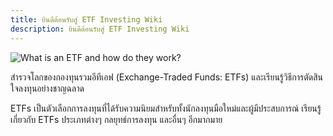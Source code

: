 ```yaml
---
title: ยินดีต้อนรับสู่ ETF Investing Wiki
description: ยินดีต้อนรับสู่ ETF Investing Wiki
---
```


![What is an ETF and how do they work?](https://cdn.prod.website-files.com/62547917cb5599e815e4d83b/62547917cb55990e6fe4de02_How%20do%20ETFs%20work_%20-%20Freetrade%20(2).jpg)

สำรวจโลกของกองทุนรวมอีทีเอฟ (Exchange-Traded Funds: ETFs) และเรียนรู้วิธีการตัดสินใจลงทุนอย่างชาญฉลาด

ETFs เป็นตัวเลือกการลงทุนที่ได้รับความนิยมสำหรับทั้งนักลงทุนมือใหม่และผู้มีประสบการณ์ เรียนรู้เกี่ยวกับ ETFs ประเภทต่างๆ กลยุทธ์การลงทุน และอื่นๆ อีกมากมาย